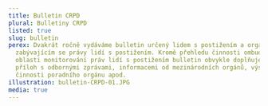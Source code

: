 ```yaml
---
title: Bulletin CRPD
plural: Bulletiny CRPD
listed: true
slug: bulletin
perex: Dvakrát ročně vydáváme bulletin určený lidem s postižením a organizacím
  zabývajícím se právy lidí s postižením. Kromě přehledu činnosti ombudsmana v
  oblasti monitorování práv lidí s postižením bulletin obvykle doplňuje řada
  příloh s odbornými zprávami, informacemi od mezinárodních orgánů, výstupy z
  činnosti poradního orgánu apod.
illustration: bulletin-CRPD-01.JPG
media: true
---
```

